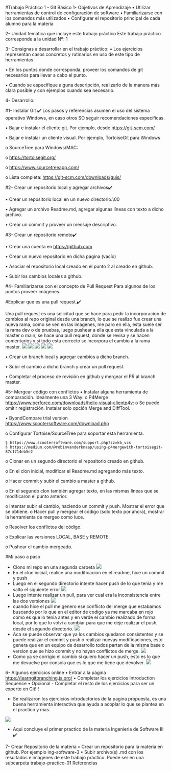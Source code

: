 #Trabajo Práctico 1 - Git Básico 
1- Objetivos de Aprendizaje
• Utilizar herramientas de control de configuración de software
• Familiarizarse con los comandos más utilizados
• Configurar el repositorio principal de cada alumno para la materia

2- Unidad temática que incluye este trabajo práctico
Este trabajo práctico corresponde a la unidad Nº: 1

3- Consignas a desarrollar en el trabajo práctico:
• Los ejercicios representan casos concretos y rutinarios en uso de este tipo de herramientas

• En los puntos donde corresponda, proveer los comandos de git necesarios
para llevar a cabo el punto.

• Cuando se especifique alguna descripción, realizarlo de la manera más clara posible y con ejemplos cuando sea necesario.

4- Desarrollo:

#1- Instalar Git ✔️
Los pasos y referencias asumen el uso del sistema operativo Windows, en caso
otros SO seguir recomendaciones específicas.

• Bajar e instalar el cliente git. Por ejemplo, desde https://git-scm.com/

• Bajar e instalar un cliente visual. Por ejemplo, TortoiseGit para Windows 

o SourceTree para Windows/MAC:

o https://tortoisegit.org/

o https://www.sourcetreeapp.com/

o Lista completa: https://git-scm.com/downloads/guis/

#2- Crear un repositorio local y agregar archivos✔️

• Crear un repositorio local en un nuevo directorio.\00

• Agregar un archivo Readme.md, agregar algunas líneas con texto a dicho
archivo.

• Crear un commit y proveer un mensaje descriptivo.

#3- Crear un repositorio remoto✔️

• Crear una cuenta en https://github.com

• Crear un nuevo repositorio en dicha página (vacío)

• Asociar el repositorio local creado en el punto 2 al creado en github.

• Subir los cambios locales a github.

#4- Familiarizarse con el concepto de Pull Request Para algunos de los puntos proveer imágenes.

#Explicar que es una pull request.✔️

Una pull request es una solicitud que se hace para pedir la incorporacion de cambios al repo original desde una branch, lo que se realizo fue crear una nueva rama, como se ven en las imagenes, me paro en ella, esta suele ser la rama dev o de pruebas, luego pushear a ella que esta vinculada a la master o main, se hace una pull request, donde se revisa y se hacen comentarios y si todo esta correcto se incorpora el cambio a la rama master.
![](/Imagenes%20ejercicios/1.jpeg)
![](/Imagenes%20ejercicios/2.jpeg)
![](/Imagenes%20ejercicios/3.jpeg)
![](/Imagenes%20ejercicios/4.jpeg)
![](/Imagenes%20ejercicios/5.jpeg)

• Crear un branch local y agregar cambios a dicho branch.

• Subir el cambio a dicho branch y crear un pull request.

• Completar el proceso de revisión en github y mergear el PR al branch
master.

#5- Mergear código con conflictos
• Instalar alguna herramienta de comparación. Idealmente una 3 Way:
o P4Merge https://www.perforce.com/downloads/helix-visual-clientp4v:
o Se puede omitir registración. Instalar solo opción Merge and DiffTool.

• ByondCompare trial
version https://www.scootersoftware.com/download.php

o Configurar Tortoise/SourceTree para soportar esta herramienta.

    § https://www.scootersoftware.com/support.php?zz=kb_vcs
    § https://medium.com/@robinvanderknaap/using-p4mergewith-tortoisegit-87c1714eb5e2

o Clonar en un segundo directorio el repositorio creado en github.

o En el clon inicial, modificar el Readme.md agregando más texto.

o Hacer commit y subir el cambio a master a github.

o En el segundo clon
también agregar texto, en las mismas líneas que
se modificaron el punto anterior.

o Intentar subir el cambio, haciendo un commit y push. Mostrar el error
que se obtiene.
o Hacer pull y mergear el código (solo texto por ahora), mostrar la
herramienta de mergeo como luce.

o Resolver los conflictos del código.

o Explicar las versiones LOCAL, BASE y REMOTE.

o Pushear el cambio mergeado.

#Mi paso a paso

- Clono mi repo en una segunda carpeta
  ![](/Imagenes%20ejercicios/5.1.jpeg)
- En el clon inicial, realice una modificacion en el readme, hice un commit y push
- Luego en el segundo directorio intente hacer push de lo que tenia y me salto el siguiente error
  ![](/Imagenes%20ejercicios/5.2.jpeg)
- Luego intente realizar un pull, para ver cual era la inconsistencia entre las dos versiones
  ![](/Imagenes%20ejercicios/5.3.jpeg)
- cuando hice el pull me genero ese conflicto del merge que estabamos buscando por lo que en el editor de codigo ya me marcaba en rojo como es que lo tenia antes y en verde el cambio realizado de forma local, por lo que lo volvi a cambiar para que me deje realizar el push, desde el segundo directorio.
  ![](/Imagenes%20ejercicios/5.4.jpeg)
- Aca se puede observar que ya los cambios quedaron consistentes y se puede realizar el commit y push o realizar nuevas modificaciones, esto genera que en un equipo de desarrollo todos partan de la misma base o version que se hizo commit y no hayan conflictos de merge.
  ![](/Imagenes%20ejercicios/5.5.jpeg)
- Como ya se corrigio el cambio si quiero hacer un push, esto es lo que me devuelve por consola que es lo que me tiene que devolver.
  ![](/Imagenes%20ejercicios/5.6.jpeg)

6- Algunos ejercicios online
• Entrar a la página https://learngitbranching.js.org/
• Completar los ejercicios Introduction Sequence
• Opcional - Completar el resto de los ejercicios para ser un experto en Git!!!

- Se realizaron los ejercicios introductorios de la pagina propuesta, es una buena herramienta interactiva que ayuda a acoplar lo que se plantea en el practico y mas.

![](/Imagenes%20ejercicios/5.7.jpeg)

- Aqui concluye el primer practico de la materia Ingenieria de Software III ✔️

7- Crear Repositorio de la materia
• Crear un repositorio para la materia en github. Por ejemplo ing-software-3
• Subir archivo(s) .md con los resultados e imágenes de este trabajo práctico.
Puede ser en una subcarpeta trabajo-practico-01
Referencias